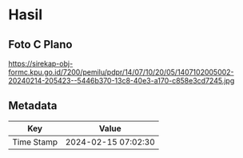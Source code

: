 # Hasil

## Foto C Plano

https://sirekap-obj-formc.kpu.go.id/7200/pemilu/pdpr/14/07/10/20/05/1407102005002-20240214-205423--5446b370-13c8-40e3-a170-c858e3cd7245.jpg


## Metadata

| Key        | Value               |
| ---------- | ------------------- |
| Time Stamp | 2024-02-15 07:02:30 |



